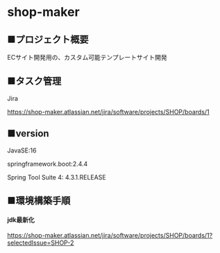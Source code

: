 # shop-maker


## ■プロジェクト概要
ECサイト開発用の、カスタム可能テンプレートサイト開発

## ■タスク管理
Jira

https://shop-maker.atlassian.net/jira/software/projects/SHOP/boards/1

## ■version
JavaSE:16

springframework.boot:2.4.4

Spring Tool Suite 4: 4.3.1.RELEASE

## ■環境構築手順

#### jdk最新化
https://shop-maker.atlassian.net/jira/software/projects/SHOP/boards/1?selectedIssue=SHOP-2
